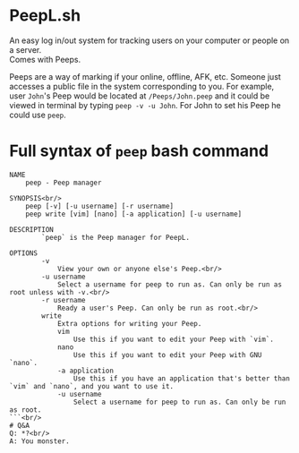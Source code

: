 # PeepL.sh
An easy log in/out system for tracking users on your computer or people on a server.<br/>
Comes with Peeps.

Peeps are a way of marking if your online, offline, AFK, etc. Someone just accesses a public file in the system corresponding to you. For example, user `John`'s Peep would be located at `/Peeps/John.peep` and it could be viewed in terminal by typing `peep -v -u John`. For John to set his Peep he could use `peep`.

# Full syntax of `peep` bash command
```
NAME
	peep - Peep manager

SYNOPSIS<br/>
	peep [-v] [-u username] [-r username]
	peep write [vim] [nano] [-a application] [-u username]

DESCRIPTION
		`peep` is the Peep manager for PeepL.

OPTIONS
		-v
			View your own or anyone else's Peep.<br/>
		-u username
			Select a username for peep to run as. Can only be run as root unless with -v.<br/>
		-r username
			Ready a user's Peep. Can only be run as root.<br/>
		write
			Extra options for writing your Peep.
			vim
				Use this if you want to edit your Peep with `vim`.
			nano
				Use this if you want to edit your Peep with GNU `nano`.
			-a application
				Use this if you have an application that's better than `vim` and `nano`, and you want to use it.
			-u username
				Select a username for peep to run as. Can only be run as root.
```<br/>
# Q&A
Q: *?<br/>
A: You monster.
